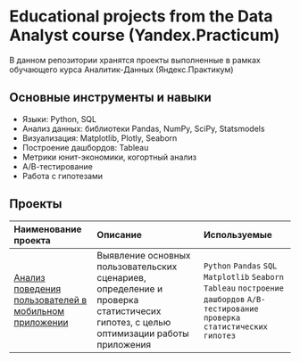 # Educational projects from the Data Analyst course (Yandex.Practicum) #

В данном репозитории хранятся проекты выполненные в рамках обучающего курса Аналитик-Данных (Яндекс.Практикум)

## Основные инструменты и навыки

- Языки: Python, SQL
- Анализ данных: библиотеки Pandas, NumPy, SciPy, Statsmodels
-	Визуализация: Matplotlib, Plotly, Seaborn
-	Построение дашбордов: Tableau
-	Метрики юнит-экономики, когортный анализ
-	А/В-тестирование
-	Работа с гипотезами

## Проекты
| Наименование проекта | Описание | Используемые  | 
| :---------------------- | :---------------------- | :---------------------- |
| [Анализ поведения пользователей в мобильном приложении](https://github.com/Victoria-Shk/Projects/tree/main/Mobile%20app%20analysis) | Выявление основных пользовательских сценариев, определение и проверка статистичесих гипотез, с целью оптимизации работы приложения | `Python` `Pandas` `SQL` `Matplotlib` `Seaborn` `Tableau` `построение дашбордов` `A/B-тестирование` `проверка статистических гипотез` |
